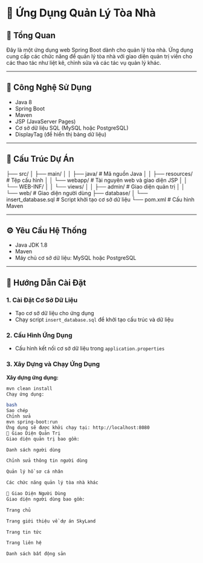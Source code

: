 # 🏢 Ứng Dụng Quản Lý Tòa Nhà

## 📝 Tổng Quan
Đây là một ứng dụng web Spring Boot dành cho quản lý tòa nhà. Ứng dụng cung cấp các chức năng để quản lý tòa nhà với giao diện quản trị viên cho các thao tác như liệt kê, chỉnh sửa và các tác vụ quản lý khác.

---

## 🔧 Công Nghệ Sử Dụng
- Java 8
- Spring Boot
- Maven
- JSP (JavaServer Pages)
- Cơ sở dữ liệu SQL (MySQL hoặc PostgreSQL)
- DisplayTag (để hiển thị bảng dữ liệu)

---

## 📁 Cấu Trúc Dự Án

├── src/
│ ├── main/
│ │ ├── java/ # Mã nguồn Java
│ │ ├── resources/ # Tệp cấu hình
│ │ └── webapp/ # Tài nguyên web và giao diện JSP
│ │ └── WEB-INF/
│ │ └── views/
│ │ ├── admin/ # Giao diện quản trị
│ │ └── web/ # Giao diện người dùng
├── database/
│ └── insert_database.sql # Script khởi tạo cơ sở dữ liệu
└── pom.xml # Cấu hình Maven

---

## ⚙️ Yêu Cầu Hệ Thống
- Java JDK 1.8
- Maven
- Máy chủ cơ sở dữ liệu: MySQL hoặc PostgreSQL

---

## 🚀 Hướng Dẫn Cài Đặt

### 1. Cài Đặt Cơ Sở Dữ Liệu
- Tạo cơ sở dữ liệu cho ứng dụng
- Chạy script `insert_database.sql` để khởi tạo cấu trúc và dữ liệu

### 2. Cấu Hình Ứng Dụng
- Cấu hình kết nối cơ sở dữ liệu trong `application.properties`

### 3. Xây Dựng và Chạy Ứng Dụng

**Xây dựng ứng dụng:**
```bash
mvn clean install
Chạy ứng dụng:

bash
Sao chép
Chỉnh sửa
mvn spring-boot:run
Ứng dụng sẽ được khởi chạy tại: http://localhost:8080
🔐 Giao Diện Quản Trị
Giao diện quản trị bao gồm:

Danh sách người dùng

Chỉnh sửa thông tin người dùng

Quản lý hồ sơ cá nhân

Các chức năng quản lý tòa nhà khác

👤 Giao Diện Người Dùng
Giao diện người dùng bao gồm:

Trang chủ

Trang giới thiệu về dự án SkyLand

Trang tin tức

Trang liên hệ

Danh sách bất động sản